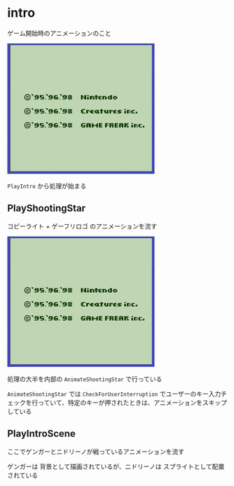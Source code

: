 # intro

ゲーム開始時のアニメーションのこと

![intro](./image/intro/intro.gif)

`PlayIntro` から処理が始まる

## PlayShootingStar

コピーライト + ゲーフリロゴ のアニメーションを流す

![gamefreak](./image/intro/gamefreak.gif)

 処理の大半を内部の `AnimateShootingStar` で行っている  

 `AnimateShootingStar` では `CheckForUserInterruption` でユーザーのキー入力チェックを行っていて、特定のキーが押されたときは、アニメーションをスキップしている

## PlayIntroScene

ここでゲンガーとニドリーノが戦っているアニメーションを流す

ゲンガーは 背景として描画されているが、ニドリーノは スプライトとして配置されている
